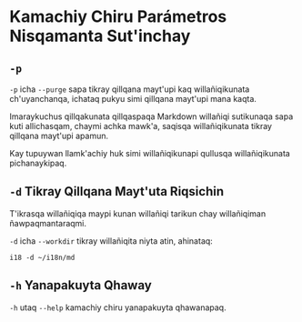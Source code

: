 # Kamachiy Chiru Parámetros Nisqamanta Sut'inchay

## `-p`

`-p` icha `--purge` sapa tikray qillqana mayt'upi kaq willañiqikunata ch'uyanchanqa, ichataq pukyu simi qillqana mayt'upi mana kaqta.

Imaraykuchus qillqakunata qillqaspaqa Markdown willañiqi sutikunaqa sapa kuti allichasqam, chaymi achka mawk'a, saqisqa willañiqikunata tikray qillqana mayt'upi apamun.

Kay tupuywan llamk'achiy huk simi willañiqikunapi qullusqa willañiqikunata pichanaykipaq.

## `-d` Tikray Qillqana Mayt'uta Riqsichin

T'ikrasqa willañiqiqa maypi kunan willañiqi tarikun chay willañiqiman ñawpaqmantaraqmi.

`-d` icha `--workdir` tikray willañiqita niyta atin, ahinataq:

```
i18 -d ~/i18n/md
```

## `-h` Yanapakuyta Qhaway

`-h` utaq `--help` kamachiy chiru yanapakuyta qhawanapaq.